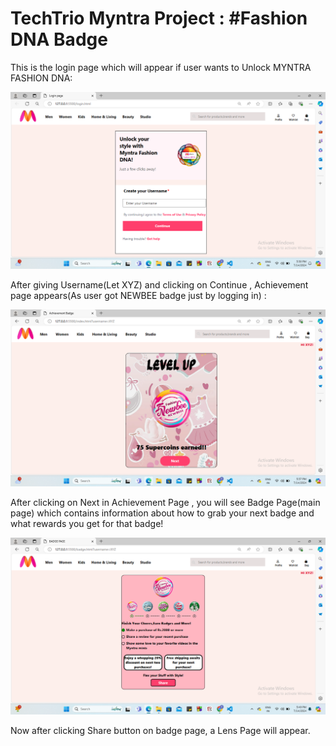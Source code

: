 # TechTrio Myntra Project : #Fashion DNA Badge

This is the login page which will appear if user wants to Unlock MYNTRA FASHION DNA:

![This is the login page which will appear if user wants to Unlock MYNTRA FASHION DNA:](login.png)

After giving Username(Let XYZ) and clicking on Continue , Achievement page appears(As user got NEWBEE badge just by logging in) :

![This is achievement page](achieve.png)

After clicking on Next in Achievement Page , you will see Badge Page(main page) which contains information about how to grab your next badge and what rewards you get for that badge!

![This is the Badge Page](badgepage.png)


Now after clicking Share button on badge page, a Lens Page will appear.



